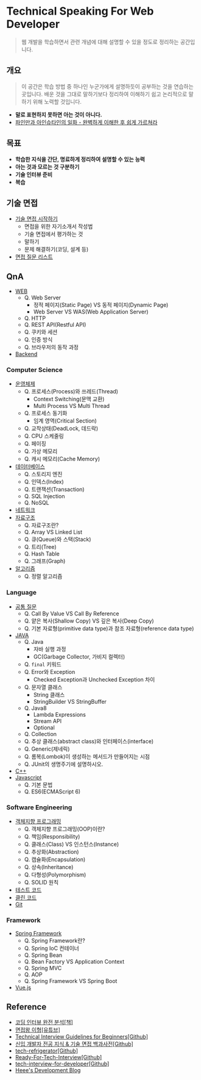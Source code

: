 # Technical Speaking For Web Developer
> 웹 개발을 학습하면서 관련 개념에 대해 설명할 수 있을 정도로 정리하는 공간입니다.

## 개요
> 이 공간은 학습 방법 중 하나인 누군가에게 설명하듯이 공부하는 것을 연습하는 곳입니다. 배운 것을 그대로 말하기보다 정리하여 이해하기 쉽고 논리적으로 말하기 위해 노력할 것입니다.

- **말로 표현하지 못하면 아는 것이 아니다.**
- [파인만과 아인슈타인의 일화 - 완벽하게 이해한 후 쉽게 가르쳐라](http://m.blog.daum.net/kdh5029/8289311?tp_nil_a=1)

## 목표
- **학습한 지식을 간단, 명료하게 정리하여 설명할 수 있는 능력**
- **아는 것과 모르는 것 구분하기**
- **기술 인터뷰 준비**
- **복습**


## 기술 면접
- [기술 면접 시작하기](https://github.com/CODEMCD/technical-interview-speaking/blob/master/Tip/Tech-Interview-start.md)
    - 면접을 위한 자기소개서 작성법
    - 기술 면접에서 평가하는 것
    - 말하기
    - 문제 해결하기(코딩, 설계 등)
- [면접 질문 리스트](https://github.com/CODEMCD/technical-interview-speaking/blob/master/Tip/Interview-Question-List.md)


## QnA
- [WEB](https://github.com/CODEMCD/technical-interview-speaking/blob/master/WEB/README.md)
    - Q. Web Server
        - 정적 페이지(Static Page) VS 동적 페이지(Dynamic Page)
        - Web Server VS WAS(Web Application Server)
    - Q. HTTP
    - Q. REST API(Restful API)
    - Q. 쿠키와 세션
    - Q. 인증 방식
    - Q. 브라우저의 동작 과정
- [Backend]()

### Computer Science
- [운영체제](https://github.com/CODEMCD/technical-interview-speaking/blob/master/OS/README.md)
    - Q. 프로세스(Process)와 쓰레드(Thread)
        - Context Switching(문맥 교환)
        - Multi Process VS Multi Thread
    - Q. 프로세스 동기화
        - 임계 영역(Critical Section)
    - Q. 교착상태(DeadLock, 데드락)
    - Q. CPU 스케줄링
    - Q. 페이징
    - Q. 가상 메모리
    - Q. 캐시 메모리(Cache Memory)
- [데이터베이스](https://github.com/CODEMCD/technical-interview-speaking/blob/master/Database/README.md)
    - Q. 스토리지 엔진
    - Q. 인덱스(Index)
    - Q. 트랜잭션(Transaction)
    - Q. SQL Injection
    - Q. NoSQL
- [네트워크]()
- [자료구조](https://github.com/CODEMCD/technical-interview-speaking/blob/master/DataStructure/README.md)
    - Q. 자료구조란?
    - Q. Array VS Linked List
    - Q. 큐(Queue)와 스택(Stack)
    - Q. 트리(Tree)
    - Q. Hash Table
    - Q. 그래프(Graph)
- [알고리즘](https://github.com/CODEMCD/technical-interview-speaking/blob/master/Algorithm/README.md)
    - Q. 정렬 알고리즘

### Language
- [공통 질문](https://github.com/CODEMCD/technical-interview-speaking/blob/master/LanguageCommon/README.md)
    - Q. Call By Value VS Call By Reference
    - Q. 얕은 복사(Shallow Copy) VS 깊은 복사(Deep Copy)
    - Q. 기본 자료형(primitive data type)과 참조 자료형(reference data type)
- [JAVA](https://github.com/CODEMCD/technical-interview-speaking/blob/master/JAVA/README.md)
    - Q. Java
        - 자바 실행 과정
        - GC(Garbage Collector, 가비지 컬렉터)
    - Q. `final` 키워드
    - Q. Error와 Exception
        - Checked Exception과 Unchecked Exception 차이
    - Q. 문자열 클래스
        - String 클래스
        - StringBuilder VS StringBuffer
    - Q. Java8
        - Lambda Expressions
        - Stream API
        - Optional
    - Q. Collection
    - Q. 추상 클래스(abstract class)와 인터페이스(interface)
    - Q. Generic(제네릭)
    - Q. 롬복(Lombok)이 생성하는 메서드가 만들어지는 시점
    - Q. JUnit의 생명주기에 설명하시오.
- [C++]()
- [Javascript](https://github.com/CODEMCD/technical-interview-speaking/blob/master/Javascript/README.md)
    - Q. 기본 문법
    - Q. ES6(ECMAScript 6)

### Software Engineering
- [객체지향 프로그래밍](https://github.com/CODEMCD/technical-interview-speaking/blob/master/OOP/README.md)
    - Q. 객체지향 프로그래밍(OOP)이란?
    - Q. 책임(Responsibility)
    - Q. 클래스(Class) VS 인스턴스(Instance)
    - Q. 추상화(Abstraction)
    - Q. 캡슐화(Encapsulation)
    - Q. 상속(Inheritance)
    - Q. 다형성(Polymorphism)
    - Q. SOLID 원칙
- [테스트 코드]()
- [클린 코드]()
- [Git]()

### Framework
- [Spring Framework](https://github.com/CODEMCD/technical-interview-speaking/blob/master/SpringFramework/README.md)
    - Q. Spring Framework란?
    - Q. Spring IoC 컨테이너
    - Q. Spring Bean
    - Q. Bean Factory VS Application Context
    - Q. Spring MVC
    - Q. AOP
    - Q. Spring Framework VS Spring Boot
- [Vue.js]()


## Reference
- [코딩 인터뷰 완전 분석[책]](http://www.kyobobook.co.kr/product/detailViewKor.laf?ejkGb=KOR&mallGb=KOR&barcode=9788966263080&orderClick=LAG&Kc=)
- [면접왕 이형[유튜브]](https://www.youtube.com/channel/UCp-C7mtkuOw6q8E1Uc2NVpQ)
- [Technical Interview Guidelines for Beginners[Github]](https://github.com/JaeYeopHan/Interview_Question_for_Beginner)
- [신입 개발자 전공 지식 & 기술 면접 백과사전[Github]](https://github.com/gyoogle/tech-interview-for-developer)
- [tech-refrigerator[Github]](https://github.com/GimunLee/tech-refrigerator)
- [Ready-For-Tech-Interview[Github]](https://github.com/WooVictory/Ready-For-Tech-Interview)
- [tech-interview-for-developer[Github]](https://github.com/Conatuseus/tech-interview-for-developer)
- [Heee's Development Blog](https://gmlwjd9405.github.io/)